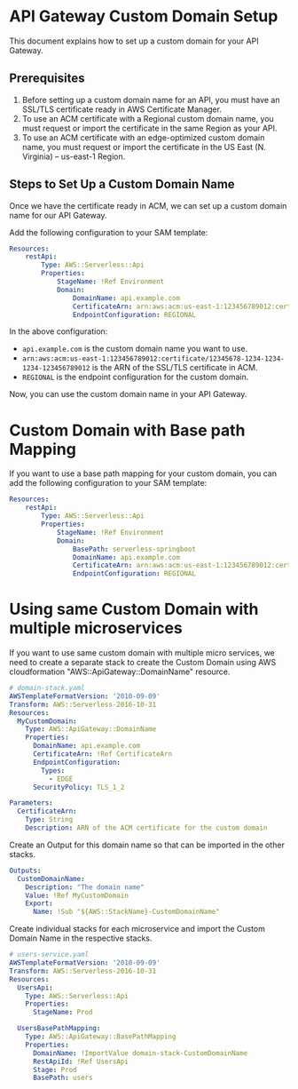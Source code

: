 # API Gateway Custom Domain Setup

This document explains how to set up a custom domain for your API Gateway.

## Prerequisites

1. Before setting up a custom domain name for an API, you must have an SSL/TLS certificate ready in AWS Certificate Manager.
2. To use an ACM certificate with a Regional custom domain name, you must request or import the certificate in the same Region as your API.
3. To use an ACM certificate with an edge-optimized custom domain name, you must request or import the certificate in the US East (N. Virginia) – us-east-1 Region.

## Steps to Set Up a Custom Domain Name

Once we have the certificate ready in ACM, we can set up a custom domain name for our API Gateway.

Add the following configuration to your SAM template:

```template.yml
Resources:
    restApi:
        Type: AWS::Serverless::Api
        Properties:
            StageName: !Ref Environment
            Domain:
                DomainName: api.example.com
                CertificateArn: arn:aws:acm:us-east-1:123456789012:certificate/12345678-1234-1234-1234-123456789012
                EndpointConfiguration: REGIONAL
```

In the above configuration:
- `api.example.com` is the custom domain name you want to use.
- `arn:aws:acm:us-east-1:123456789012:certificate/12345678-1234-1234-1234-123456789012` is the ARN of the SSL/TLS certificate in ACM.
- `REGIONAL` is the endpoint configuration for the custom domain.

Now, you can use the custom domain name in your API Gateway.

# Custom Domain with Base path Mapping

If you want to use a base path mapping for your custom domain, you can add the following configuration to your SAM template:

```template.yml
Resources:
    restApi:
        Type: AWS::Serverless::Api
        Properties:
            StageName: !Ref Environment
            Domain: 
                BasePath: serverless-springboot
                DomainName: api.example.com 
                CertificateArn: arn:aws:acm:us-east-1:123456789012:certificate/12345678-1234-1234-1234-123456789012
                EndpointConfiguration: REGIONAL
```

# Using same Custom Domain with multiple microservices

If you want to use same custom domain with multiple micro services, we need to create a separate stack to create the Custom Domain using AWS cloudformation "AWS::ApiGateway::DomainName" resource.


```template.yml 
# domain-stack.yaml
AWSTemplateFormatVersion: '2010-09-09'
Transform: AWS::Serverless-2016-10-31
Resources:
  MyCustomDomain:
    Type: AWS::ApiGateway::DomainName
    Properties:
      DomainName: api.example.com
      CertificateArn: !Ref CertificateArn
      EndpointConfiguration:
        Types:
          - EDGE
      SecurityPolicy: TLS_1_2

Parameters:
  CertificateArn:
    Type: String
    Description: ARN of the ACM certificate for the custom domain
```

Create an Output for this domain name so that can be imported in the other stacks.

```template.yml
Outputs:
  CustomDomainName:
    Description: "The domain name"
    Value: !Ref MyCustomDomain
    Export:
      Name: !Sub "${AWS::StackName}-CustomDomainName"
```

Create individual stacks for each microservice and import the Custom Domain Name in the respective stacks.

```template.yml
# users-service.yaml
AWSTemplateFormatVersion: '2010-09-09'
Transform: AWS::Serverless-2016-10-31
Resources:
  UsersApi:
    Type: AWS::Serverless::Api
    Properties:
      StageName: Prod

  UsersBasePathMapping:
    Type: AWS::ApiGateway::BasePathMapping
    Properties:
      DomainName: !ImportValue domain-stack-CustomDomainName
      RestApiId: !Ref UsersApi
      Stage: Prod
      BasePath: users
```